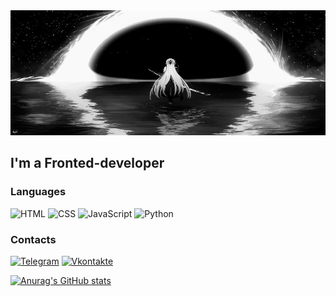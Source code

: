 <img src="https://github.com/flawner/flawner/raw/main/assets/15.jpg" alt="Header" style="width:100%; height:200px;">

## I'm a Fronted-developer

### Languages
![HTML](https://img.shields.io/badge/-HTML-1B1B1B?style=for-the-badge&logo=html5&logoColor=F16529)
![CSS](https://img.shields.io/badge/-CSS-1B1B1B?style=for-the-badge&logo=css&logoColor=2965F1)
![JavaScript](https://img.shields.io/badge/-JavaScript-1B1B1B?style=for-the-badge&logo=JavaScript&logoColor=E9D54D)
![Python](https://img.shields.io/badge/-Python-1B1B1B?style=for-the-badge&logo=python&logoColor=fff)

### Сontacts

[![Telegram](https://img.shields.io/badge/-Telegram-1B1B1B?style=for-the-badge&logo=telegram&logoColor=27A0D9)](https://t.me/camtakoyy)
[![Vkontakte](https://img.shields.io/badge/-Vkontakte-1B1B1B?style=for-the-badge&logo=Vk&logoColor=4F7DB3)](https://vk.com/camtakoyy)

[![Anurag's GitHub stats](https://github-readme-stats.vercel.app/api?username=flawner&show_icons=true&theme=transparent)](https://github.com/anuraghazra/github-readme-stats)
